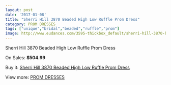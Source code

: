 ```yaml
---
layout: post
date: '2017-01-08'
title: "Sherri Hill 3870 Beaded High Low Ruffle Prom Dress"
category: PROM DRESSES
tags: ["unique","bridal","beaded","ruffle","prom"]
image: http://www.eudances.com/3595-thickbox_default/sherri-hill-3870-beaded-high-low-ruffle-prom-dress.jpg
---
```

Sherri Hill 3870 Beaded High Low Ruffle Prom Dress

On Sales: **$504.99**
<a href="https://www.eudances.com/en/prom-dresses/1205-sherri-hill-3870-beaded-high-low-ruffle-prom-dress.html"><amp-img layout="responsive" width="600" height="600" src="//www.eudances.com/3595-thickbox_default/sherri-hill-3870-beaded-high-low-ruffle-prom-dress.jpg" alt="Sherri Hill 3870 Beaded High Low Ruffle Prom Dress 0" /></a>
<a href="https://www.eudances.com/en/prom-dresses/1205-sherri-hill-3870-beaded-high-low-ruffle-prom-dress.html"><amp-img layout="responsive" width="600" height="600" src="//www.eudances.com/3597-thickbox_default/sherri-hill-3870-beaded-high-low-ruffle-prom-dress.jpg" alt="Sherri Hill 3870 Beaded High Low Ruffle Prom Dress 1" /></a>
<a href="https://www.eudances.com/en/prom-dresses/1205-sherri-hill-3870-beaded-high-low-ruffle-prom-dress.html"><amp-img layout="responsive" width="600" height="600" src="//www.eudances.com/3596-thickbox_default/sherri-hill-3870-beaded-high-low-ruffle-prom-dress.jpg" alt="Sherri Hill 3870 Beaded High Low Ruffle Prom Dress 2" /></a>

Buy it: [Sherri Hill 3870 Beaded High Low Ruffle Prom Dress](https://www.eudances.com/en/prom-dresses/1205-sherri-hill-3870-beaded-high-low-ruffle-prom-dress.html "Sherri Hill 3870 Beaded High Low Ruffle Prom Dress")

View more: [PROM DRESSES](https://www.eudances.com/en/13-prom-dresses "PROM DRESSES")